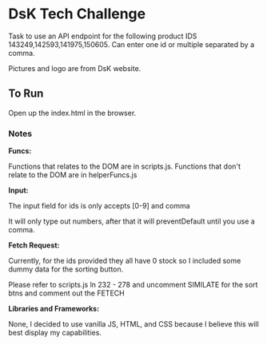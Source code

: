 # DsK Tech Challenge

Task to use an API endpoint for the following product IDS 143249,142593,141975,150605. Can enter one id or multiple separated by a comma.

Pictures and logo are from DsK website.

## To Run

Open up the index.html in the browser.

### Notes

**Funcs:**

Functions that relates to the DOM are in scripts.js. Functions that don't relate to the DOM are in helperFuncs.js

**Input:**

The input field for ids is only accepts [0-9] and comma

It will only type out numbers, after that it will preventDefault until you use a comma.

**Fetch Request:**

Currently, for the ids provided they all have 0 stock so I included some dummy data for the sorting button.

Please refer to scripts.js ln 232 - 278 and uncomment SIMILATE for the sort btns and comment out the FETECH

**Libraries and Frameworks:**

None, I decided to use vanilla JS, HTML, and CSS because I believe this will best display my capabilities.